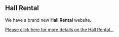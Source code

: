 ## Hall Rental

We have a brand new **Hall Rental** website.

[Please click here for more details on the Hall Rental...](https://www.corvallisoddfellows.com)
